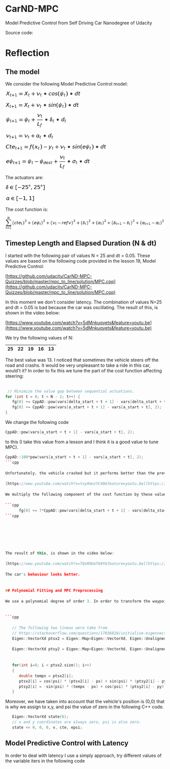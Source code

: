 # CarND-MPC
Model Predictive Control from Self Driving Car Nanodegree of Udacity

Source code: 

# Reflection
## The model 
We consider the following Model Predictive Control model: 

![equation](./images/equation0001.png)

![equation](./images/equation0002.png)

![equation](./images/equation0003.png)

![equation](./images/equation0004.png)

![equation](./images/equation0005.png)

![equation](./images/equation0006.png)

The actuators are: 

![equation](./images/equation0008.png)

![equation](./images/equation0009.png)

The cost function is:

![equation](./images/equation0007.png)


## Timestep Length and Elapsed Duration (N & dt)
I started with the following pair of values N = 25 and dt = 0.05. These values are based on the following code provided in the lesson 19, Model Predictive Control: 

[https://github.com/udacity/CarND-MPC-Quizzes/blob/master/mpc_to_line/solution/MPC.cpp](https://github.com/udacity/CarND-MPC-Quizzes/blob/master/mpc_to_line/solution/MPC.cpp)

In this moment we don't consider latency. The combination of values N=25 and dt = 0.05 is bad because the car was oscillating. The result of this, is shown in the video below: 

[https://www.youtube.com/watch?v=5dMnkuqyets&feature=youtu.be](https://www.youtube.com/watch?v=5dMnkuqyets&feature=youtu.be)


We try the following values of N: 

| 25| 22 | 19  | 16  | 13  |
|---|---|---|---|---|

The best value was 13. I noticed that sometimes the vehicle steers off the road and crashs. It would be very unpleasant to take a ride in this car, would't it? In order to fix this we tune the part of the cost function affecting steering: 


```cpp
 
 // Minimize the value gap between sequential actuations.
for (int t = 0; t < N - 2; t++) {
   fg[0] += CppAD::pow(vars[delta_start + t + 1] - vars[delta_start + t], 2);
   fg[0] += CppAD::pow(vars[a_start + t + 1] - vars[a_start + t], 2);
}
```

We change the following code

```cpp
CppAD::pow(vars[a_start + t + 1] - vars[a_start + t], 2);
```

to this (I take this value from a lesson and I think it is a good value to tune MPC).

```cpp
CppAD::100*pow(vars[a_start + t + 1] - vars[a_start + t], 2);
```cpp

Unfortunately, the vehicle crashed but it performs better than the previous attempt. This result is shown in the following video: 

[https://www.youtube.com/watch?v=txyXmnzYC40&feature=youtu.be](https://www.youtube.com/watch?v=txyXmnzYC40&feature=youtu.be)

We multiply the following component of the cost function by these values: 1, 2, 3, 4, 5, 6, 7

```cpp
      fg[0] += 7*CppAD::pow(vars[delta_start + t + 1] - vars[delta_start + t], 2);
```cpp






The result of this, is shown in the video below: 

[https://www.youtube.com/watch?v=TQxROUeTm9Y&feature=youtu.be](https://www.youtube.com/watch?v=Pgh-WwLoA_w&feature=youtu.be)

The car's behaviour looks better. 


## Polynomial Fitting and MPC Preprocessing 

We use a polynomial degree of order 3. In order to transform the waypoints to the car's coordinate system (the server returns waypoints using the map's coordinate system) we use the following C++ code. 


```cpp

   // The following two lineas were take from
   // https://stackoverflow.com/questions/17036818/initialise-eigenvector-with-stdvector
   Eigen::VectorXd ptsx2 = Eigen::Map<Eigen::VectorXd, Eigen::Unaligned>(ptsx.data(), ptsx.size());

   Eigen::VectorXd ptsy2 = Eigen::Map<Eigen::VectorXd, Eigen::Unaligned>(ptsy.data(), ptsy.size());


   for(int i=0; i < ptsx2.size(); i++)
   {
      double tempx = ptsx2[i];
      ptsx2[i] = cos(psi) * (ptsx2[i] - px) + sin(psi) * (ptsy2[i] - py);
      ptsy2[i] = -sin(psi) * (tempx - px) + cos(psi) * (ptsy2[i] - py);
   }

```

Moreover, we have taken into account that the vehicle's position is (0,0) that is why we assign to x,y, and psi the value of zero in the following C++ code. 

```cpp
   Eigen::VectorXd state(6);
   // x and y coordinates are always zero, psi is also zero.
   state << 0, 0, 0, v, cte, epsi;
```

## Model Predictive Control with Latency

In order to deal with latency I use a simply approach, try different values of the variable iters in the following code



